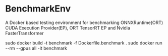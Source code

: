 # BenchmarkEnv
A Docker based testing environment for benchmarking ONNXRuntime(ORT) CUDA Execution Provider(EP),  ORT TensorRT EP and Nvidia FasterTransformer

sudo docker build -t benchmark -f Dockerfile.benchmark .
sudo docker run --rm --gpus all -it benchmark
